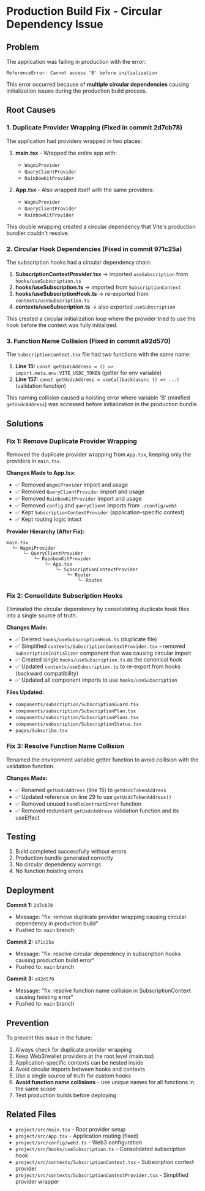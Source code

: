# Production Build Fix - Circular Dependency Issue

## Problem
The application was failing in production with the error:
```
ReferenceError: Cannot access 'B' before initialization
```

This error occurred because of **multiple circular dependencies** causing initialization issues during the production build process.

## Root Causes

### 1. Duplicate Provider Wrapping (Fixed in commit 2d7cb78)
The application had providers wrapped in two places:

1. **main.tsx** - Wrapped the entire app with:
   - `WagmiProvider`
   - `QueryClientProvider`
   - `RainbowKitProvider`

2. **App.tsx** - Also wrapped itself with the same providers:
   - `WagmiProvider`
   - `QueryClientProvider`
   - `RainbowKitProvider`

This double wrapping created a circular dependency that Vite's production bundler couldn't resolve.

### 2. Circular Hook Dependencies (Fixed in commit 971c25a)
The subscription hooks had a circular dependency chain:

1. **SubscriptionContextProvider.tsx** → imported `useSubscription` from `hooks/useSubscription.ts`
2. **hooks/useSubscription.ts** → imported from `SubscriptionContext`
3. **hooks/useSubscriptionHook.ts** → re-exported from `contexts/useSubscription.ts`
4. **contexts/useSubscription.ts** → also exported `useSubscription`

This created a circular initialization loop where the provider tried to use the hook before the context was fully initialized.

### 3. Function Name Collision (Fixed in commit a92d570)

The `SubscriptionContext.tsx` file had two functions with the same name:

1. **Line 15:** `const getUsdcAddress = () => import.meta.env.VITE_USDC_TOKEN` (getter for env variable)
2. **Line 157:** `const getUsdcAddress = useCallback(async () => ...)` (validation function)

This naming collision caused a hoisting error where variable 'B' (minified `getUsdcAddress`) was accessed before initialization in the production bundle.

## Solutions

### Fix 1: Remove Duplicate Provider Wrapping

Removed the duplicate provider wrapping from `App.tsx`, keeping only the providers in `main.tsx`.

**Changes Made to App.tsx:**
- ✅ Removed `WagmiProvider` import and usage
- ✅ Removed `QueryClientProvider` import and usage
- ✅ Removed `RainbowKitProvider` import and usage
- ✅ Removed `config` and `queryClient` imports from `./config/web3`
- ✅ Kept `SubscriptionContextProvider` (application-specific context)
- ✅ Kept routing logic intact

**Provider Hierarchy (After Fix):**

```text
main.tsx
  └─ WagmiProvider
      └─ QueryClientProvider
          └─ RainbowKitProvider
              └─ App.tsx
                  └─ SubscriptionContextProvider
                      └─ Router
                          └─ Routes
```

### Fix 2: Consolidate Subscription Hooks

Eliminated the circular dependency by consolidating duplicate hook files into a single source of truth.

**Changes Made:**

- ✅ Deleted `hooks/useSubscriptionHook.ts` (duplicate file)
- ✅ Simplified `contexts/SubscriptionContextProvider.tsx` - removed `SubscriptionInitializer` component that was causing circular import
- ✅ Created single `hooks/useSubscription.ts` as the canonical hook
- ✅ Updated `contexts/useSubscription.ts` to re-export from hooks (backward compatibility)
- ✅ Updated all component imports to use `hooks/useSubscription`

**Files Updated:**

- `components/subscription/SubscriptionGuard.tsx`
- `components/subscription/SubscriptionPlan.tsx`
- `components/subscription/SubscriptionPlans.tsx`
- `components/subscription/SubscriptionStatus.tsx`
- `pages/Subscribe.tsx`

### Fix 3: Resolve Function Name Collision

Renamed the environment variable getter function to avoid collision with the validation function.

**Changes Made:**

- ✅ Renamed `getUsdcAddress` (line 15) to `getUsdcTokenAddress`
- ✅ Updated reference on line 29 to use `getUsdcTokenAddress()`
- ✅ Removed unused `handleContractError` function
- ✅ Removed redundant `getUsdcAddress` validation function and its useEffect

## Testing

1. Build completed successfully without errors
2. Production bundle generated correctly
3. No circular dependency warnings
4. No function hoisting errors

## Deployment

**Commit 1:** `2d7cb78`

- Message: "fix: remove duplicate provider wrapping causing circular dependency in production build"
- Pushed to: `main` branch

**Commit 2:** `971c25a`

- Message: "fix: resolve circular dependency in subscription hooks causing production build error"
- Pushed to: `main` branch

**Commit 3:** `a92d570`

- Message: "fix: resolve function name collision in SubscriptionContext causing hoisting error"
- Pushed to: `main` branch

## Prevention

To prevent this issue in the future:

1. Always check for duplicate provider wrapping
2. Keep Web3/wallet providers at the root level (main.tsx)
3. Application-specific contexts can be nested inside
4. Avoid circular imports between hooks and contexts
5. Use a single source of truth for custom hooks
6. **Avoid function name collisions** - use unique names for all functions in the same scope
7. Test production builds before deploying

## Related Files

- `project/src/main.tsx` - Root provider setup
- `project/src/App.tsx` - Application routing (fixed)
- `project/src/config/web3.ts` - Web3 configuration
- `project/src/hooks/useSubscription.ts` - Consolidated subscription hook
- `project/src/contexts/SubscriptionContext.tsx` - Subscription context provider
- `project/src/contexts/SubscriptionContextProvider.tsx` - Simplified provider wrapper
